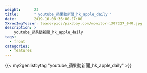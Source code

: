 ```yaml
---
weight:      23
title:       " youtube_蘋果動新聞_hk_apple_daily "
date:        2019-10-08:36:00-07:00
XXresImgTeaser: teaserpics/pixabay.com/monitor-1307227_640.jpg
description: >
    youtube_蘋果動新聞_hk_apple_daily
tags:
  - front
categories:
  - features
---
```


{{< my2genlistbytag "youtube_蘋果動新聞_hk_apple_daily" >}}
